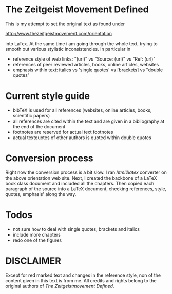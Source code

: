 The Zeitgeist Movement Defined
==============================

This is my attempt to set the original text as found under

http://www.thezeitgeistmovement.com/orientation

into LaTex. At the same time i am going through the whole text, trying
to smooth out various stylistic inconsistencies. In particular in

* reference style of web links: "(url)" vs "Source: (url)" vs "Ref:
  (url)" 
* references of peer reviewed articles, books, online articles,
  websites 
* emphasis within text: italics vs 'single quotes' vs [brackets] vs
  "double quotes"


Current style guide
===================

* bibTeX is used for all references (websites, online articles, books,
  scientific papers)
* all references are cited within the text and are given in a
  bibliography at the end of the document
* footnotes are reserved for actual text footnotes
* actual textquotes of other authors is quoted within double quotes


Conversion process
==================

Right now the conversion process is a bit slow. I ran *html2latex*
converter on the above orientation web site. Next, I created the
backbone of a LaTeX book class document and included all the chapters.
Then copied each paragraph of the source into a LaTeX document,
checking references, style, quotes, emphasis' along the way.


Todos
=====

* not sure how to deal with single quotes, brackets and italics
* include more chapters 
* redo one of the figures


DISCLAIMER
==========

Except for red marked text and changes in the reference style, non of
the content given in this text is from me. All credits and rights
belong to the original authors of *The Zeitgeistmovement Defined*.
